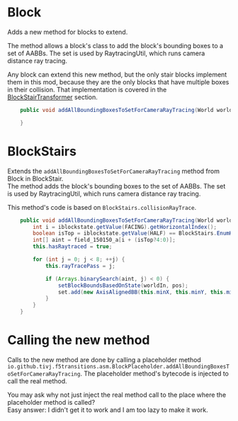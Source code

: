 # Block
Adds a new method for blocks to extend.

The method allows a block's class to add the block's bounding boxes to a set of AABBs. The set is used by RaytracingUtil, which runs camera distance ray tracing.

Any block can extend this new method, but the only stair blocks implement them in this mod, because they are the only blocks that have multiple boxes in their collision. That implementation is covered in the [BlockStairTransformer](#blockstairs) section.

```java
    public void addAllBoundingBoxesToSetForCameraRayTracing(World worldIn, BlockPos pos, IBlockState iblockstate, Set<AxisAlignedBB> boundingBoxes) {

    }
```

# BlockStairs
Extends the `addAllBoundingBoxesToSetForCameraRayTracing` method from Block in BlockStair.  
The method adds the block's bounding boxes to the set of AABBs. The set is used by RaytracingUtil, which runs camera distance ray tracing.

This method's code is based on `BlockStairs.collisionRayTrace`.
```java
    public void addAllBoundingBoxesToSetForCameraRayTracing(World worldIn, BlockPos pos, IBlockState iblockstate, Set<AxisAlignedBB> set) {
        int i = iblockstate.getValue(FACING).getHorizontalIndex();
        boolean isTop = iblockstate.getValue(HALF) == BlockStairs.EnumHalf.TOP;
        int[] aint = field_150150_a[i + (isTop?4:0)];
        this.hasRaytraced = true;

        for (int j = 0; j < 8; ++j) {
            this.rayTracePass = j;

            if (Arrays.binarySearch(aint, j) < 0) {
                setBlockBoundsBasedOnState(worldIn, pos);
                set.add(new AxisAlignedBB(this.minX, this.minY, this.minZ, this.maxX, this.maxY, this.maxZ));
            }
        }
    }
```

# Calling the new method

Calls to the new method are done by calling a placeholder method `io.github.tivj.f5transitions.asm.BlockPlaceholder.addAllBoundingBoxesToSetForCameraRayTracing`.
The placeholder method's bytecode is injected to call the real method.

You may ask why not just inject the real method call to the place where the placeholder method is called?  
Easy answer: I didn't get it to work and I am too lazy to make it work.